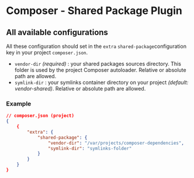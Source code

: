 # Composer - Shared Package Plugin

## All available configurations

All these configuration should set in the `extra` `shared-package`configuration key in your project `composer.json`.

* `vendor-dir` *(required)* : your shared packages sources directory. This folder is used by the project Composer autoloader. Relative or absolute path are allowed.
* `symlink-dir` : your symlinks container directory on your project *(default: vendor-shared)*. Relative or absolute path are allowed.

### Example

``` json
// composer.json (project)
{
    {
        "extra": {
            "shared-package": {
                "vendor-dir": "/var/projects/composer-dependencies",
                "symlink-dir": "symlinks-folder"
            }
        }
    }
}
```
